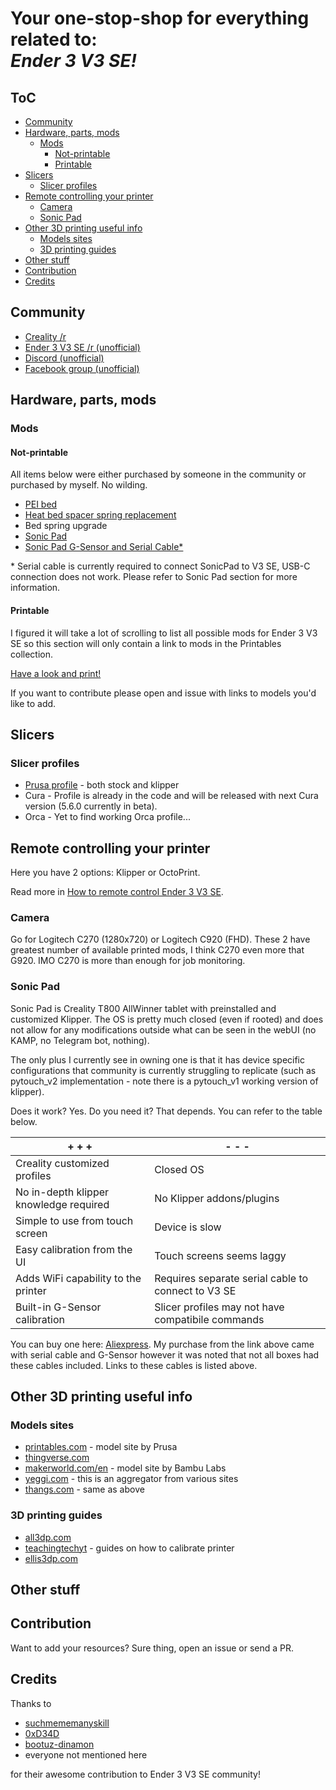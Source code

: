 <!-- omit in toc -->
# Your one-stop-shop for everything related to:<br>***Ender 3 V3 SE!***

<!-- omit in toc -->
## ToC

- [Community](#community)
- [Hardware, parts, mods](#hardware-parts-mods)
  - [Mods](#mods)
    - [Not-printable](#not-printable)
    - [Printable](#printable)
- [Slicers](#slicers)
  - [Slicer profiles](#slicer-profiles)
- [Remote controlling your printer](#remote-controlling-your-printer)
  - [Camera](#camera)
  - [Sonic Pad](#sonic-pad)
- [Other 3D printing useful info](#other-3d-printing-useful-info)
  - [Models sites](#models-sites)
  - [3D printing guides](#3d-printing-guides)
- [Other stuff](#other-stuff)
- [Contribution](#contribution)
- [Credits](#credits)

## Community

- [Creality /r](https://www.reddit.com/r/Creality/)
- [Ender 3 V3 SE /r (unofficial)](https://www.reddit.com/r/Ender3V3SE/)
- [Discord (unofficial)](https://discord.gg/gYyN3zJEW6)
- [Facebook group (unofficial)](https://www.facebook.com/groups/347538964267031)

## Hardware, parts, mods

### Mods

#### Not-printable

All items below were either purchased by someone in the community or purchased by myself. No wilding.

- [PEI bed](https://www.aliexpress.com/item/1005005815144081.html)
- [Heat bed spacer spring replacement](https://www.aliexpress.com/item/33000090210.html)
- Bed spring upgrade
- [Sonic Pad](https://www.aliexpress.com/item/1005005573923853.html)
- [Sonic Pad G-Sensor and Serial Cable*](https://www.aliexpress.com/item/1005005135181819.html)

\* Serial cable is currently required to connect SonicPad to V3 SE, USB-C connection does not work. Please refer to Sonic Pad section for more information.

#### Printable

I figured it will take a lot of scrolling to list all possible mods for Ender 3 V3 SE so this section will only contain a link to mods in the Printables collection.

[Have a look and print!](https://www.printables.com/@pblvsk_1037476/collections/998458)

If you want to contribute please open and issue with links to models you'd like to add.

## Slicers

### Slicer profiles

- [Prusa profile](https://github.com/suchmememanyskill/PrusaSlicer-Ender3-v3-SE-Config) - both stock and klipper
- Cura - Profile is already in the code and will be released with next Cura version (5.6.0 currently in beta).
- Orca - Yet to find working Orca profile...

## Remote controlling your printer

Here you have 2 options: Klipper or OctoPrint.

Read more in [How to remote control Ender 3 V3 SE](/remote-control/README.md).

### Camera

Go for Logitech C270 (1280x720) or Logitech C920 (FHD).
These 2 have greatest number of available printed mods, I think C270 even more that G920. IMO C270 is more than enough for job monitoring.

### Sonic Pad

Sonic Pad is Creality T800 AllWinner tablet with preinstalled and customized Klipper. The OS is pretty much closed (even if rooted) and does not allow for any modifications outside what can be seen in the webUI (no KAMP, no Telegram bot, nothing).

The only plus I currently see in owning one is that it has device specific configurations that community is currently struggling to replicate (such as pytouch_v2 implementation - note there is a pytouch_v1 working version of klipper).

Does it work? Yes. Do you need it? That depends. You can refer to the table below.

| + + +                                   | - - -                                               |
|---------------------------------------- |---------------------------------------------------- |
| Creality customized profiles            | Closed OS                                           |
| No in-depth klipper knowledge required  | No Klipper addons/plugins                           |
| Simple to use from touch screen         | Device is slow                                      |
| Easy calibration from the UI            | Touch screens seems laggy                           |
| Adds WiFi capability to the printer     | Requires separate serial cable to connect to V3 SE  |
| Built-in G-Sensor calibration           | Slicer profiles may not have compatibile commands   |

You can buy one here: [Aliexpress](https://www.aliexpress.com/item/1005005573923853.html).
My purchase from the link above came with serial cable and G-Sensor however it was noted that not all boxes had these cables included. Links to these cables is listed above.

## Other 3D printing useful info

### Models sites

- [printables.com](https://www.printables.com/) - model site by Prusa
- [thingverse.com](https://www.thingiverse.com/)
- [makerworld.com/en](https://makerworld.com/en) - model site by Bambu Labs
- [yeggi.com](https://www.yeggi.com/) - this is an aggregator from various sites
- [thangs.com](https://thangs.com/) - same as above

### 3D printing guides

- [all3dp.com](https://all3dp.com/)
- [teachingtechyt](https://teachingtechyt.github.io) - guides on how to calibrate printer
- [ellis3dp.com](https://ellis3dp.com)

## Other stuff

## Contribution

Want to add your resources? Sure thing, open an issue or send a PR.

## Credits

Thanks to

- [suchmememanyskill](https://github.com/suchmememanyskill)
- [0xD34D](https://github.com/0xD34D)
- [bootuz-dinamon](https://github.com/bootuz-dinamon)
- everyone not mentioned here

for their awesome contribution to Ender 3 V3 SE community!
